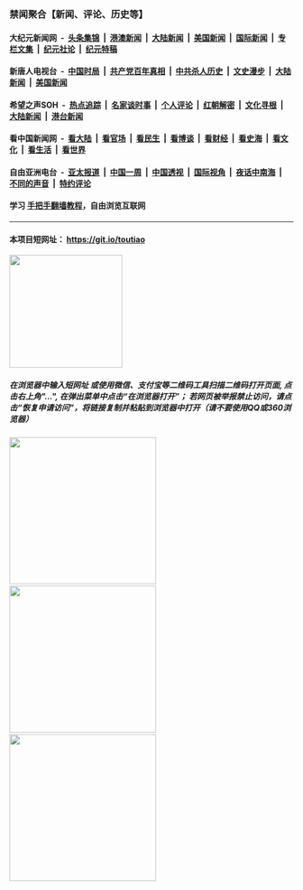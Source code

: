 ### 禁闻聚合【新闻、评论、历史等】

#### 大纪元新闻网 &nbsp;-&nbsp; [头条集锦](indexes/E头条集锦.md?t=02031544) &nbsp;|&nbsp; [港澳新闻](indexes/E港澳新闻.md?t=02031544)  &nbsp;|&nbsp; [大陆新闻](indexes/E大陆新闻.md?t=02031544) &nbsp;|&nbsp; [美国新闻](indexes/E美国新闻.md?t=02031544) &nbsp;|&nbsp; [国际新闻](indexes/E国际新闻.md?t=02031544) &nbsp;|&nbsp; [专栏文集](indexes/E专栏文集.md?t=02031544) &nbsp;|&nbsp; [纪元社论](indexes/E纪元社论.md?t=02031544) &nbsp;|&nbsp; [纪元特稿](indexes/E纪元特稿.md?t=02031544) 

#### 新唐人电视台 &nbsp;-&nbsp; [中国时局](indexes/N中国时局.md?t=02031544) &nbsp;|&nbsp; [共产党百年真相](indexes/N共产党百年真相.md?t=02031544) &nbsp;|&nbsp; [中共杀人历史](indexes/N中共杀人历史.md?t=02031544) &nbsp;|&nbsp; [文史漫步](indexes/N文史漫步.md?t=02031544) &nbsp;|&nbsp; [大陆新闻](indexes/N大陆新闻.md?t=02031544) &nbsp;|&nbsp; [美国新闻](indexes/N美国新闻.md?t=02031544)

#### 希望之声SOH &nbsp;-&nbsp; [热点追踪](indexes/H热点追踪.md?t=02031544) &nbsp;|&nbsp; [名家谈时事](indexes/H名家谈时事.md?t=02031544) &nbsp;|&nbsp; [个人评论](indexes/H个人评论.md?t=02031544)  &nbsp;|&nbsp; [红朝解密](indexes/H红朝解密.md?t=02031544) &nbsp;|&nbsp; [文化寻根](indexes/H文化寻根.md?t=02031544) &nbsp;|&nbsp; [大陆新闻](indexes/H大陆新闻.md?t=02031544) &nbsp;|&nbsp; [港台新闻](indexes/H港台新闻.md?t=02031544)

#### 看中国新闻网 &nbsp;-&nbsp; [看大陆](indexes/S看大陆.md?t=02031544) &nbsp;|&nbsp; [看官场](indexes/S看官场.md?t=02031544) &nbsp;|&nbsp; [看民生](indexes/S看民生.md?t=02031544)  &nbsp;|&nbsp; [看博谈](indexes/S看博谈.md?t=02031544) &nbsp;|&nbsp; [看财经](indexes/S看财经.md?t=02031544) &nbsp;|&nbsp; [看史海](indexes/S看史海.md?t=02031544) &nbsp;|&nbsp; [看文化](indexes/S看文化.md?t=02031544) &nbsp;|&nbsp; [看生活](indexes/S看生活.md?t=02031544) &nbsp;|&nbsp; [看世界](indexes/S看世界.md?t=02031544)

#### 自由亚洲电台 &nbsp;-&nbsp; [亚太报道](indexes/R亚太报道.md?t=02031544) &nbsp;|&nbsp; [中国一周](indexes/R中国一周.md?t=02031544) &nbsp;|&nbsp; [中国透视](indexes/R中国透视.md?t=02031544)  &nbsp;|&nbsp; [国际视角](indexes/R国际视角.md?t=02031544) &nbsp;|&nbsp; [夜话中南海](indexes/R夜话中南海.md?t=02031544) &nbsp;|&nbsp; [不同的声音](indexes/R不同的声音.md?t=02031544) &nbsp;|&nbsp; [特约评论](indexes/R特约评论.md?t=02031544)

#### 学习 [手把手翻墙教程](https://github.com/gfw-breaker/guides/wiki)，自由浏览互联网

----

#### 本项目短网址： https://git.io/toutiao
<img src="https://raw.githubusercontent.com/gfw-breaker/banned-news/master/scripts/img/qr.png" width="200px"/>  

##### 在浏览器中输入短网址 或使用微信、支付宝等二维码工具扫描二维码打开页面, 点击右上角"...", 在弹出菜单中点击“在浏览器打开”； 若网页被举报禁止访问，请点击“恢复申请访问”，将链接复制并粘贴到浏览器中打开（请不要使用QQ或360浏览器）

<img src="https://raw.githubusercontent.com/gfw-breaker/banned-news/master/scripts/img/1.png" width="260px"/> &nbsp; <img src="https://raw.githubusercontent.com/gfw-breaker/banned-news/master/scripts/img/2.png" width="260px"/> &nbsp; <img src="https://raw.githubusercontent.com/gfw-breaker/banned-news/master/scripts/img/3.png" width="260px"/>
